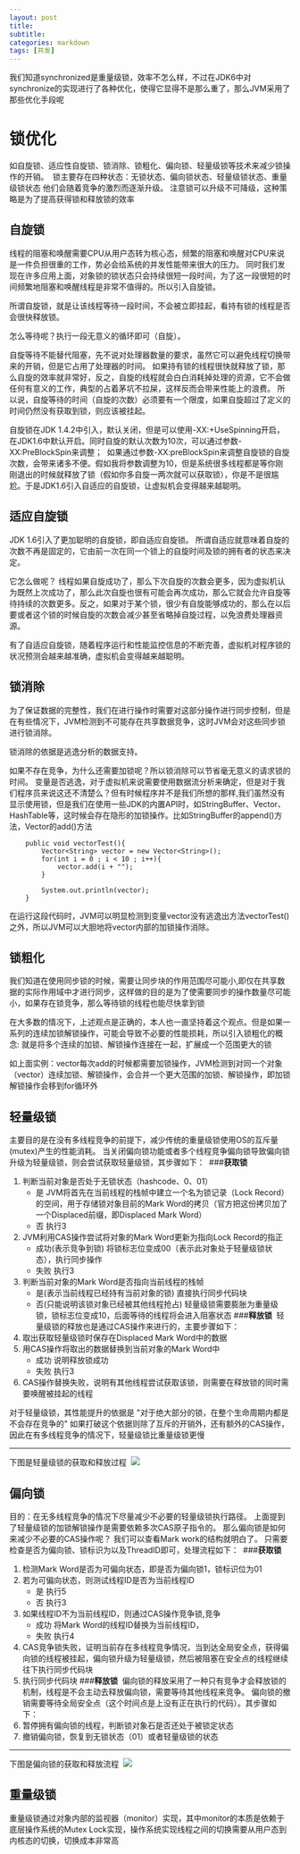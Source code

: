 ```yaml
---
layout: post
title: 
subtitle: 
categories: markdown
tags: [并发]
---
```




我们知道synchronized是重量级锁，效率不怎么样，不过在JDK6中对synchronize的实现进行了各种优化，使得它显得不是那么重了，那么JVM采用了那些优化手段呢

# 锁优化
如自旋锁、适应性自旋锁、锁消除、锁粗化、偏向锁、轻量级锁等技术来减少锁操作的开销。 
锁主要存在四种状态：无锁状态、偏向锁状态、轻量级锁状态、重量级锁状态
他们会随着竞争的激烈而逐渐升级。
注意锁可以升级不可降级，这种策略是为了提高获得锁和释放锁的效率
## 自旋锁
线程的阻塞和唤醒需要CPU从用户态转为核心态，频繁的阻塞和唤醒对CPU来说是一件负担很重的工作，势必会给系统的并发性能带来很大的压力。
同时我们发现在许多应用上面，对象锁的锁状态只会持续很短一段时间，为了这一段很短的时间频繁地阻塞和唤醒线程是非常不值得的。所以引入自旋锁。

所谓自旋锁，就是让该线程等待一段时间，不会被立即挂起，看持有锁的线程是否会很快释放锁。

怎么等待呢？执行一段无意义的循环即可（自旋）。

自旋等待不能替代阻塞，先不说对处理器数量的要求，虽然它可以避免线程切换带来的开销，但是它占用了处理器的时间。
如果持有锁的线程很快就释放了锁，那么自旋的效率就非常好，反之，自旋的线程就会白白消耗掉处理的资源，它不会做任何有意义的工作，典型的占着茅坑不拉屎，这样反而会带来性能上的浪费。
所以说，自旋等待的时间（自旋的次数）必须要有一个限度，如果自旋超过了定义的时间仍然没有获取到锁，则应该被挂起。 

自旋锁在JDK 1.4.2中引入，默认关闭，但是可以使用-XX:+UseSpinning开启，在JDK1.6中默认开启。同时自旋的默认次数为10次，可以通过参数-XX:PreBlockSpin来调整； 
如果通过参数-XX:preBlockSpin来调整自旋锁的自旋次数，会带来诸多不便。假如我将参数调整为10，但是系统很多线程都是等你刚刚退出的时候就释放了锁（假如你多自旋一两次就可以获取锁），你是不是很尴尬。于是JDK1.6引入自适应的自旋锁，让虚拟机会变得越来越聪明。
## 适应自旋锁
JDK 1.6引入了更加聪明的自旋锁，即自适应自旋锁。
所谓自适应就意味着自旋的次数不再是固定的，它由前一次在同一个锁上的自旋时间及锁的拥有者的状态来决定。

它怎么做呢？
线程如果自旋成功了，那么下次自旋的次数会更多，因为虚拟机认为既然上次成功了，那么此次自旋也很有可能会再次成功，那么它就会允许自旋等待持续的次数更多。反之，如果对于某个锁，很少有自旋能够成功的，那么在以后要或者这个锁的时候自旋的次数会减少甚至省略掉自旋过程，以免浪费处理器资源。 

有了自适应自旋锁，随着程序运行和性能监控信息的不断完善，虚拟机对程序锁的状况预测会越来越准确，虚拟机会变得越来越聪明。
## 锁消除
为了保证数据的完整性，我们在进行操作时需要对这部分操作进行同步控制，但是在有些情况下，JVM检测到不可能存在共享数据竞争，这时JVM会对这些同步锁进行锁消除。

锁消除的依据是逃逸分析的数据支持。

如果不存在竞争，为什么还需要加锁呢？所以锁消除可以节省毫无意义的请求锁的时间。
变量是否逃逸，对于虚拟机来说需要使用数据流分析来确定，但是对于我们程序员来说这还不清楚么？但有时候程序并不是我们所想的那样,我们虽然没有显示使用锁，但是我们在使用一些JDK的内置API时，如StringBuffer、Vector、HashTable等，这时候会存在隐形的加锁操作。比如StringBuffer的append()方法，Vector的add()方法

```
    public void vectorTest(){
        Vector<String> vector = new Vector<String>();
        for(int i = 0 ; i < 10 ; i++){
            vector.add(i + "");
        }

        System.out.println(vector);
    }
```
在运行这段代码时，JVM可以明显检测到变量vector没有逃逸出方法vectorTest()之外，所以JVM可以大胆地将vector内部的加锁操作消除。
## 锁粗化
我们知道在使用同步锁的时候，需要让同步块的作用范围尽可能小,即仅在共享数据的实际作用域中才进行同步，这样做的目的是为了使需要同步的操作数量尽可能小，如果存在锁竞争，那么等待锁的线程也能尽快拿到锁 

在大多数的情况下，上述观点是正确的，本人也一直坚持着这个观点。但是如果一系列的连续加锁解锁操作，可能会导致不必要的性能损耗，所以引入锁粗化的概念:
就是将多个连续的加锁、解锁操作连接在一起，扩展成一个范围更大的锁

如上面实例：vector每次add的时候都需要加锁操作，JVM检测到对同一个对象（vector）连续加锁、解锁操作，会合并一个更大范围的加锁、解锁操作，即加锁解锁操作会移到for循环外

## 轻量级锁
主要目的是在没有多线程竞争的前提下，减少传统的重量级锁使用OS的互斥量(mutex)产生的性能消耗。
当关闭偏向锁功能或者多个线程竞争偏向锁导致偏向锁升级为轻量级锁，则会尝试获取轻量级锁，其步骤如下： 
###**获取锁** 
1. 判断当前对象是否处于无锁状态（hashcode、0、01）
   - 是
   JVM将首先在当前线程的栈帧中建立一个名为锁记录（Lock Record）的空间，用于存储锁对象目前的Mark Word的拷贝（官方把这份拷贝加了一个Displaced前缀，即Displaced Mark Word）
   - 否
   执行3 
2. JVM利用CAS操作尝试将对象的Mark Word更新为指向Lock Record的指正
   - 成功(表示竞争到锁)
   将锁标志位变成00（表示此对象处于轻量级锁状态），执行同步操作
   - 失败
   执行3 
3. 判断当前对象的Mark Word是否指向当前线程的栈帧
   - 是(表示当前线程已经持有当前对象的锁)
   直接执行同步代码块
   - 否(只能说明该锁对象已经被其他线程抢占)
   轻量级锁需要膨胀为重量级锁，锁标志位变成10，后面等待的线程将会进入阻塞状态
   ###**释放锁** 
   轻量级锁的释放也是通过CAS操作来进行的，主要步骤如下： 
1. 取出获取轻量级锁时保存在Displaced Mark Word中的数据 
2. 用CAS操作将取出的数据替换到当前对象的Mark Word中
   - 成功
   说明释放锁成功
   - 失败
   执行3 
3. CAS操作替换失败，说明有其他线程尝试获取该锁，则需要在释放锁的同时需要唤醒被挂起的线程

对于轻量级锁，其性能提升的依据是
"对于绝大部分的锁，在整个生命周期内都是不会存在竞争的"
如果打破这个依据则除了互斥的开销外，还有额外的CAS操作，因此在有多线程竞争的情况下，轻量级锁比重量级锁更慢

* * *

下图是轻量级锁的获取和释放过程 
![](http://upload-images.jianshu.io/upload_images/4685968-835dc27a4cab0094.png?imageMogr2/auto-orient/strip%7CimageView2/2/w/1240)
## 偏向锁
目的：在无多线程竞争的情况下尽量减少不必要的轻量级锁执行路径。
上面提到了轻量级锁的加锁解锁操作是需要依赖多次CAS原子指令的。
那么偏向锁是如何来减少不必要的CAS操作呢？
我们可以查看Mark work的结构就明白了。
只需要检查是否为偏向锁、锁标识为以及ThreadID即可，处理流程如下： 
###**获取锁** 
1. 检测Mark Word是否为可偏向状态，即是否为偏向锁1，锁标识位为01 
2. 若为可偏向状态，则测试线程ID是否为当前线程ID
   - 是
   执行5
   - 否
   执行3 
3. 如果线程ID不为当前线程ID，则通过CAS操作竞争锁,竞争
   - 成功
   将Mark Word的线程ID替换为当前线程ID，
   - 失败
   执行4 
4. CAS竞争锁失败，证明当前存在多线程竞争情况，当到达全局安全点，获得偏向锁的线程被挂起，偏向锁升级为轻量级锁，然后被阻塞在安全点的线程继续往下执行同步代码块
5. 执行同步代码块
###**释放锁** 
偏向锁的释放采用了一种只有竞争才会释放锁的机制，线程是不会主动去释放偏向锁，需要等待其他线程来竞争。
偏向锁的撤销需要等待全局安全点（这个时间点是上没有正在执行的代码）。其步骤如下： 
1. 暂停拥有偏向锁的线程，判断锁对象石是否还处于被锁定状态
2. 撤销偏向锁，恢复到无锁状态（01）或者轻量级锁的状态

* * *

下图是偏向锁的获取和释放流程 
![](http://upload-images.jianshu.io/upload_images/4685968-15051bba71218318?imageMogr2/auto-orient/strip%7CimageView2/2/w/1240)

## 重量级锁
重量级锁通过对象内部的监视器（monitor）实现，其中monitor的本质是依赖于底层操作系统的Mutex Lock实现，操作系统实现线程之间的切换需要从用户态到内核态的切换，切换成本非常高
